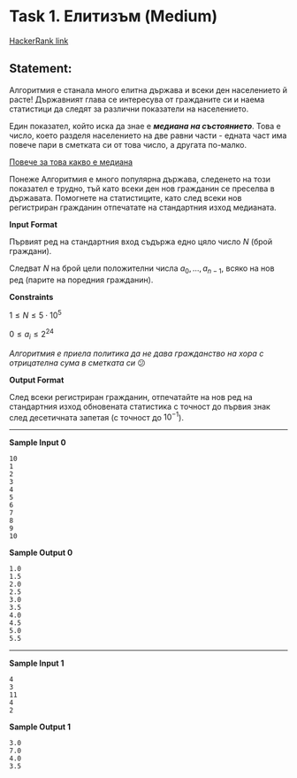 # Task 1. Елитизъм (Medium)

[HackerRank link](<https://www.hackerrank.com/contests/sda-hw-8-2021/challenges/elitism>)

## Statement:

Алгоритмия e станала много елитна държава и всеки ден населението й расте! Държавният глава се интересува от гражданите си и наема статистици да следят за различни показатели на населението.

Един показател, който иска да знае е  **_медиана на състоянието_**. Това е число, което разделя населението на две равни части - едната част има повече пари в сметката си от това число, а другата по-малко.

[Повече за това какво е медиана](https://en.wikipedia.org/wiki/Median)

Понеже Алгоритмия е много популярна държава, следенето на този показател е трудно, тъй като всеки ден нов гражданин се преселва в държавата. Помогнете на статистиците, като след всеки нов регистриран гражданин отпечатате на стандартния изход медианата.

**Input Format**

Първият ред на стандартния вход съдържа едно цяло число $N$ (брой граждани).

Следват $N$ на брой цели положителни числа $a_0,\dots,a_{n-1}$, всяко на нов ред (парите на поредния гражданин).

**Constraints**

$1 \le N \le 5\cdot10^5$

$0\le a_i \le 2^{24}$

_Алгоритмия е приела политика да не дава гражданство на хора с отрицателна сума в сметката си_ 😕

**Output Format**

След всеки регистриран гражданин, отпечатайте на нов ред на стандартния изход обновената статистика с точност до първия знак след десетичната запетая (с точност до $10^{-1}$).

---

**Sample Input 0**

```
10
1
2
3
4
5
6
7
8
9
10
```

**Sample Output 0**

```
1.0
1.5
2.0
2.5
3.0
3.5
4.0
4.5
5.0
5.5
```

---

**Sample Input 1**

```
4
3
11
4
2
```

**Sample Output 1**

```
3.0
7.0
4.0
3.5
```